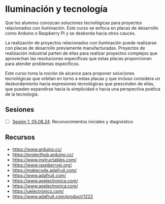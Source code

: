 # Iluminación y tecnología

Que lxs alumnxs conozcan soluciones tecnológicas para proyectos relacionados con iluminación. Este curso se enfoca en placas de desarrollo como Arduino o Raspberry Pi y se desborda hacia otros cauces.

La realización de proyectos relacionados con iluminación puede realizarse con placas de desarrollo previamente manufacturadas. Proyectos de realización industrial parten de ellas para realizar proyectos complejos que aprovechan las resoluciones específicas que estas placas proporcionan para atender problemas específicos.

Este curso toma la noción de alcance para proponer soluciones tecnológicas que orbitan en torno a estas placas y que incluso considera un desbordamiento hacia expresiones tecnológicas que prescinden de ellas, que pueden expandirse hacia la simplicidad o hacia una perspectiva poética de la tecnología.

## Sesiones 

- [ ] [Sesión 1. 05.08.24](./sesiones/s01/s01.md). Reconocimientos iniciales y diagnóstico

## Recursos

- https://www.arduino.cc/
- https://projecthub.arduino.cc/
- https://www.instructables.com/
- https://www.raspberrypi.org/
- https://makecode.adafruit.com/
- https://www.adafruit.com/
- https://www.agelectronica.com/
- https://www.agelectronica.com/
- https://uelectronics.com/
- https://www.adafruit.com/product/1222
